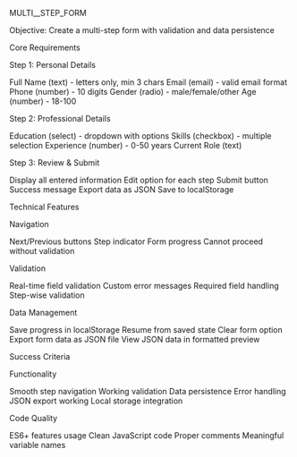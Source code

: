 MULTI__STEP_FORM

Objective: Create a multi-step form with validation and data persistence

Core Requirements

Step 1: Personal Details

Full Name (text) - letters only, min 3 chars
Email (email) - valid email format
Phone (number) - 10 digits
Gender (radio) - male/female/other
Age (number) - 18-100

Step 2: Professional Details

Education (select) - dropdown with options
Skills (checkbox) - multiple selection
Experience (number) - 0-50 years
Current Role (text)

Step 3: Review & Submit

Display all entered information
Edit option for each step
Submit button
Success message
Export data as JSON
Save to localStorage

Technical Features

Navigation

Next/Previous buttons
Step indicator
Form progress
Cannot proceed without validation

Validation

Real-time field validation
Custom error messages
Required field handling
Step-wise validation

Data Management

Save progress in localStorage
Resume from saved state
Clear form option
Export form data as JSON file
View JSON data in formatted preview

Success Criteria

Functionality

Smooth step navigation
Working validation
Data persistence
Error handling
JSON export working
Local storage integration

Code Quality

ES6+ features usage
Clean JavaScript code
Proper comments
Meaningful variable names

